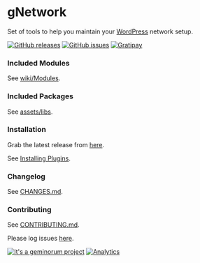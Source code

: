# gNetwork

Set of tools to help you maintain your [WordPress](https://wordpress.org/) network setup.

[![GitHub releases](https://img.shields.io/github/release/geminorum/gnetwork.svg?style=flat-square)](https://github.com/geminorum/gnetwork/releases)
[![GitHub issues](https://img.shields.io/github/issues/geminorum/gnetwork.svg?style=flat-square)](https://github.com/geminorum/gnetwork/issues)
[![Gratipay](http://img.shields.io/gratipay/geminorum.svg?style=flat-square)](https://gratipay.com/geminorum/)

### Included Modules
See [wiki/Modules](https://github.com/geminorum/gnetwork/wiki/Modules).

### Included Packages
See [assets/libs](https://github.com/geminorum/gnetwork/tree/master/assets/libs).

### Installation
Grab the latest release from [here](https://github.com/geminorum/gnetwork/releases).

See [Installing Plugins](http://codex.wordpress.org/Managing_Plugins#Installing_Plugins).

### Changelog
See [CHANGES.md](CHANGES.md).

### Contributing
See [CONTRIBUTING.md](CONTRIBUTING.md).

Please log issues [here](https://github.com/geminorum/gnetwork/issues).

[![it's a geminorum project](http://img.shields.io/badge/it's_a-geminorum_project-lightgrey.svg?style=flat-square)](http://geminorum.ir/)
[![Analytics](https://ga-beacon.appspot.com/UA-865830-4/gnetwork/readme?pixel)](https://github.com/geminorum/gnetwork)
